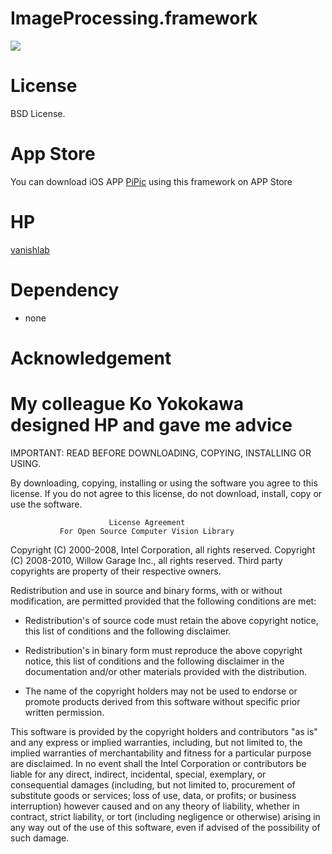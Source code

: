 ImageProcessing.framework
=======
![](http://vanishlab.web.fc2.com/_src/sc228/x-code2082CC83R83s815B.png)

License
=======
BSD License.

App Store
=======
You can download iOS APP [PiPic] using this framework on APP Store

HP
=======
[vanishlab]

Dependency
=======
 * none
 
Acknowledgement
=======
My colleague Ko Yokokawa designed HP and gave me advice
=======

[PiPic]: http://www.facebook.com/apps/application.php?id=168715359851028
[vanishlab]: http://vanishlab.web.fc2.com/
[BSD License]: http://www.opensource.org/licenses/bsd-license.php


IMPORTANT: READ BEFORE DOWNLOADING, COPYING, INSTALLING OR USING. 

 By downloading, copying, installing or using the software you agree to this license.
 If you do not agree to this license, do not download, install,
 copy or use the software.


                          License Agreement
               For Open Source Computer Vision Library

Copyright (C) 2000-2008, Intel Corporation, all rights reserved.
Copyright (C) 2008-2010, Willow Garage Inc., all rights reserved.
Third party copyrights are property of their respective owners.

Redistribution and use in source and binary forms, with or without modification,
are permitted provided that the following conditions are met:

  * Redistribution's of source code must retain the above copyright notice,
    this list of conditions and the following disclaimer.

  * Redistribution's in binary form must reproduce the above copyright notice,
    this list of conditions and the following disclaimer in the documentation
    and/or other materials provided with the distribution.

  * The name of the copyright holders may not be used to endorse or promote products
    derived from this software without specific prior written permission.

This software is provided by the copyright holders and contributors "as is" and
any express or implied warranties, including, but not limited to, the implied
warranties of merchantability and fitness for a particular purpose are disclaimed.
In no event shall the Intel Corporation or contributors be liable for any direct,
indirect, incidental, special, exemplary, or consequential damages
(including, but not limited to, procurement of substitute goods or services;
loss of use, data, or profits; or business interruption) however caused
and on any theory of liability, whether in contract, strict liability,
or tort (including negligence or otherwise) arising in any way out of
the use of this software, even if advised of the possibility of such damage.
